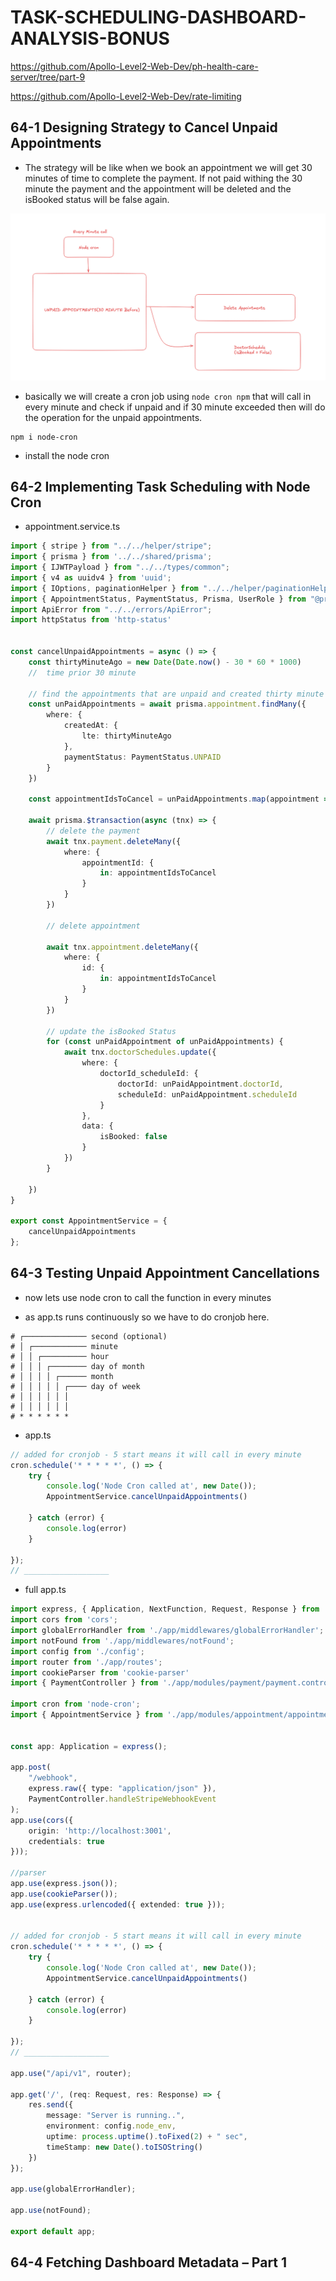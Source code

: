 # TASK-SCHEDULING-DASHBOARD-ANALYSIS-BONUS

https://github.com/Apollo-Level2-Web-Dev/ph-health-care-server/tree/part-9

https://github.com/Apollo-Level2-Web-Dev/rate-limiting

## 64-1 Designing Strategy to Cancel Unpaid Appointments

- The strategy will be like when we book an appointment we will get 30 minutes of time to complete the payment. If not paid withing the 30 minute the payment and the appointment will be deleted and the isBooked status will be false again. 

![alt text](image-2.png)

- basically we will create a cron job  using `node cron npm` that will call in every minute and check if unpaid and if 30 minute exceeded then will do the operation for the unpaid appointments. 

```
npm i node-cron
```
- install the node cron

## 64-2 Implementing Task Scheduling with Node Cron

- appointment.service.ts 

```ts 
import { stripe } from "../../helper/stripe";
import { prisma } from '../../shared/prisma';
import { IJWTPayload } from "../../types/common";
import { v4 as uuidv4 } from 'uuid';
import { IOptions, paginationHelper } from "../../helper/paginationHelper";
import { AppointmentStatus, PaymentStatus, Prisma, UserRole } from "@prisma/client";
import ApiError from "../../errors/ApiError";
import httpStatus from 'http-status'


const cancelUnpaidAppointments = async () => {
    const thirtyMinuteAgo = new Date(Date.now() - 30 * 60 * 1000)
    //  time prior 30 minute 

    // find the appointments that are unpaid and created thirty minute before
    const unPaidAppointments = await prisma.appointment.findMany({
        where: {
            createdAt: {
                lte: thirtyMinuteAgo
            },
            paymentStatus: PaymentStatus.UNPAID
        }
    })

    const appointmentIdsToCancel = unPaidAppointments.map(appointment => appointment.id);

    await prisma.$transaction(async (tnx) => {
        // delete the payment
        await tnx.payment.deleteMany({
            where: {
                appointmentId: {
                    in: appointmentIdsToCancel
                }
            }
        })

        // delete appointment 

        await tnx.appointment.deleteMany({
            where: {
                id: {
                    in: appointmentIdsToCancel
                }
            }
        })

        // update the isBooked Status 
        for (const unPaidAppointment of unPaidAppointments) {
            await tnx.doctorSchedules.update({
                where: {
                    doctorId_scheduleId: {
                        doctorId: unPaidAppointment.doctorId,
                        scheduleId: unPaidAppointment.scheduleId
                    }
                },
                data: {
                    isBooked: false
                }
            })
        }

    })
}

export const AppointmentService = {
    cancelUnpaidAppointments
};
```

## 64-3 Testing Unpaid Appointment Cancellations

- now lets use node cron to call the function in every minutes 

- as app.ts runs continuously so we have to do cronjob here.

 ```
# ┌────────────── second (optional)
 # │ ┌──────────── minute
 # │ │ ┌────────── hour
 # │ │ │ ┌──────── day of month
 # │ │ │ │ ┌────── month
 # │ │ │ │ │ ┌──── day of week
 # │ │ │ │ │ │
 # │ │ │ │ │ │
 # * * * * * *
 ```

- app.ts

```ts 
// added for cronjob - 5 start means it will call in every minute  
cron.schedule('* * * * *', () => {
    try {
        console.log('Node Cron called at', new Date());
        AppointmentService.cancelUnpaidAppointments()

    } catch (error) {
        console.log(error)
    }

});
// ___________________
```
- full app.ts 

```ts 
import express, { Application, NextFunction, Request, Response } from 'express';
import cors from 'cors';
import globalErrorHandler from './app/middlewares/globalErrorHandler';
import notFound from './app/middlewares/notFound';
import config from './config';
import router from './app/routes';
import cookieParser from 'cookie-parser'
import { PaymentController } from './app/modules/payment/payment.controller';

import cron from 'node-cron';
import { AppointmentService } from './app/modules/appointment/appointment.service';


const app: Application = express();

app.post(
    "/webhook",
    express.raw({ type: "application/json" }),
    PaymentController.handleStripeWebhookEvent
);
app.use(cors({
    origin: 'http://localhost:3001',
    credentials: true
}));

//parser
app.use(express.json());
app.use(cookieParser());
app.use(express.urlencoded({ extended: true }));


// added for cronjob - 5 start means it will call in every minute  
cron.schedule('* * * * *', () => {
    try {
        console.log('Node Cron called at', new Date());
        AppointmentService.cancelUnpaidAppointments()

    } catch (error) {
        console.log(error)
    }

});
// ___________________

app.use("/api/v1", router);

app.get('/', (req: Request, res: Response) => {
    res.send({
        message: "Server is running..",
        environment: config.node_env,
        uptime: process.uptime().toFixed(2) + " sec",
        timeStamp: new Date().toISOString()
    })
});

app.use(globalErrorHandler);

app.use(notFound);

export default app;
```

## 64-4 Fetching Dashboard Metadata – Part 1